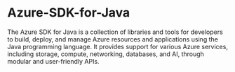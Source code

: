 # Azure-SDK-for-Java
The Azure SDK for Java is a collection of libraries and tools for developers to build, deploy, and manage Azure resources and applications using the Java programming language. It provides support for various Azure services, including storage, compute, networking, databases, and AI, through modular and user-friendly APIs.
